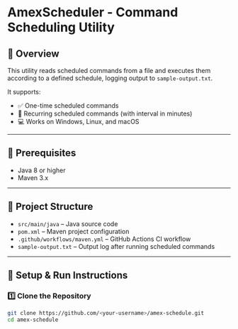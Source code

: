 # AmexScheduler - Command Scheduling Utility

## 🧭 Overview
This utility reads scheduled commands from a file and executes them according to a defined schedule, logging output to `sample-output.txt`.

It supports:
- ✅ One-time scheduled commands
- 🔁 Recurring scheduled commands (with interval in minutes)
- 💻 Works on Windows, Linux, and macOS

---

## 🔧 Prerequisites
- Java 8 or higher
- Maven 3.x

---

## 📁 Project Structure
- `src/main/java` – Java source code
- `pom.xml` – Maven project configuration
- `.github/workflows/maven.yml` – GitHub Actions CI workflow
- `sample-output.txt` – Output log after running scheduled commands

---

## 🚀 Setup & Run Instructions

### 1️⃣ Clone the Repository
```bash
git clone https://github.com/<your-username>/amex-schedule.git
cd amex-schedule
